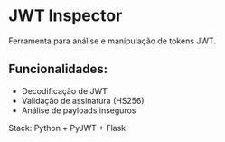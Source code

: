 ﻿# JWT Inspector

Ferramenta para análise e manipulação de tokens JWT.

## Funcionalidades:
- Decodificação de JWT
- Validação de assinatura (HS256)
- Análise de payloads inseguros

Stack: Python + PyJWT + Flask
